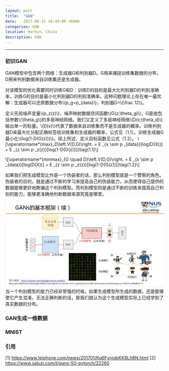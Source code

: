 ```yaml
---
layout: post
title:  "GAN"
date:   2017-08-15 10:49:00 +0800
categories: GAN
location: Harbin, China
description: GAN
---
```

---
### 初识GAN  
  
GAN模型中包含两个网络：生成器G和判别器D。G用来捕捉训练集数据的分布，D用来判别数据来自训练集还是生成器。  

对该模型的优化需要同时训练G和D：训练D的目的是最大化判别器D的判别准确率，训练G的目的是最小化判别器D的判别准确率。这种问题理论上存在唯一最优解：生成器可以还原数据分布\\(p_g=p_{data}\\)，判别器D=\\(\frac 12\\)。

定义先验噪声变量\\(p_z(z)\\)，噪声映射数据空间函数\\(G(z;\theta_g)\\)，G是由包括参数\\(\theta_g\\)的多层神经网络。我们又定义了多层神经网络\\(D(x;\theta_d)\\)输出单一的标量。\\(D(x)\\)代表了数据来自训练集而不是生成器的概率。训练判别器D来最大化分配正确标签给训练集和生成器的概率，公式见（1.1）。训练生成器G最小化\\(log(1-D(G(z)))\\)。综上所述，定义目标函数见公式（1.2）。
\\[\operatorname*{max}_D\left.V(D,G)\right. = E _{x \sim p _{data}}[log(D(X))] + E _{z \sim p _z(z)}[log(1-D(G(z)))]\tag{1.1}\\]

\\[\operatorname*{minmax}_{G \quad D}\left.V(D,G)\right. = E _{x \sim p _{data}}[log(D(X))] + E _{z \sim p _z(z)}[log(1-D(G(z)))]\tag{1.2}\\]

如果我们把生成模型比作是一个伪装者的话，那么判别模型就是一个警察的角色。伪装者的目的，就是通过不断的学习来提高自己的伪装能力，从而使得自己提供的数据能够更好地欺骗这个判别模型。而判别模型则是通过不断的训练来提高自己判别的能力，能够更准确地判断数据来源究竟是哪里。
![Weibo](/images/GAN_1.jpg)
当一个判别模型的能力已经非常强的时候，如果生成模型所生成的数据，还是能够使它产生混淆，无法正确判断的话，那我们就认为这个生成模型实际上已经学到了真实数据的分布。

### GAN生成一维数据


### MNIST


### 引用
[1] <https://www.leiphone.com/news/201701/Kq6FvnjgbKK8Lh8N.html>
[2] <https://www.saluzi.com/t/gans-50-pytorch/22260>